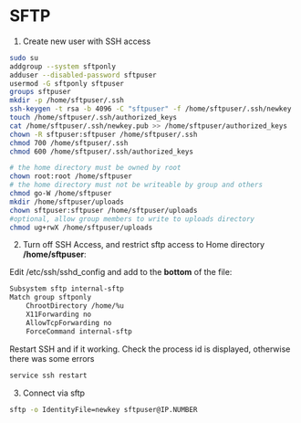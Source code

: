 # SFTP

1) Create new user with SSH access
```sh
sudo su
addgroup --system sftponly
adduser --disabled-password sftpuser
usermod -G sftponly sftpuser
groups sftpuser
mkdir -p /home/sftpuser/.ssh
ssh-keygen -t rsa -b 4096 -C "sftpuser" -f /home/sftpuser/.ssh/newkey
touch /home/sftpuser/.ssh/authorized_keys
cat /home/sftpuser/.ssh/newkey.pub >> /home/sftpuser/authorized_keys
chown -R sftpuser:sftpuser /home/sftpuser/.ssh
chmod 700 /home/sftpuser/.ssh
chmod 600 /home/sftpuser/.ssh/authorized_keys

# the home directory must be owned by root
chown root:root /home/sftpuser
# the home directory must not be writeable by group and others
chmod go-W /home/sftpuser
mkdir /home/sftpuser/uploads
chown sftpuser:sftpuser /home/sftpuser/uploads
#optional, allow group members to write to uploads directory
chmod ug+rwX /home/sftpuser/uploads
```

2) Turn off SSH Access, and restrict sftp access to Home directory **/home/sftpuser**:

Edit /etc/ssh/sshd_config and add to the **bottom** of the file:
```sh
Subsystem sftp internal-sftp
Match group sftponly
    ChrootDirectory /home/%u
    X11Forwarding no
    AllowTcpForwarding no
    ForceCommand internal-sftp

```
Restart SSH and if it working.  Check the process id is displayed, otherwise there was some errors
```sh
service ssh restart
```

3) Connect via sftp
```sh
sftp -o IdentityFile=newkey sftpuser@IP.NUMBER

```
